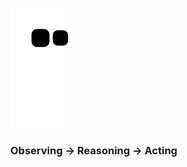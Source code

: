 <!--
### Olá 👋

<div align="center"> 
  <img height="180em" src="https://github-readme-stats.vercel.app/api?username=isaccanedo&show_icons=true&theme=dracula&include_all_commits=true&count_private=true"/>
  <img height="180em" src="https://github-readme-stats.vercel.app/api/top-langs/?username=isaccanedo&layout=compact&langs_count=7&theme=dracula"/>
</div>
-->

![Snake animation](https://github.com/isaccanedo/isaccanedo/blob/output/github-contribution-grid-snake.svg)


<!--

**isaccanedo/isaccanedo** is a ✨ _special_ ✨ repository because its `README.md` (this file) appears on your GitHub profile.

Here are some ideas to get you started:

- 🔭 I’m currently working on ...
- 🌱 I’m currently learning ...
- 👯 I’m looking to collaborate on ...
- 🤔 I’m looking for help with ...
- 💬 Ask me about ...
- 📫 How to reach me: ...
- 😄 Pronouns: ...
- ⚡ Fun fact: ...
-->

### Observing → Reasoning → Acting
